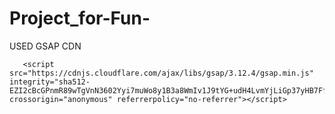                                      
 # Project_for-Fun-

 USED GSAP CDN 

       <script src="https://cdnjs.cloudflare.com/ajax/libs/gsap/3.12.4/gsap.min.js" integrity="sha512-EZI2cBcGPnmR89wTgVnN3602Yyi7muWo8y1B3a8WmIv1J9tYG+udH4LvmYjLiGp37yHB7FfaPBo8ly178m9g4Q==" crossorigin="anonymous" referrerpolicy="no-referrer"></script>
